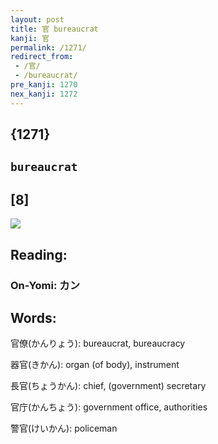 ```yaml
---
layout: post
title: 官 bureaucrat
kanji: 官
permalink: /1271/
redirect_from:
 - /官/
 - /bureaucrat/
pre_kanji: 1270
nex_kanji: 1272
---
```


## {1271}

## `bureaucrat`

## [8]

<div class="stroke"><img src="E5AE98.png" /></div>

## Reading:

### On-Yomi: カン

## Words:

官僚(かんりょう): bureaucrat, bureaucracy

器官(きかん): organ (of body), instrument

長官(ちょうかん): chief, (government) secretary

官庁(かんちょう): government office, authorities

警官(けいかん): policeman
